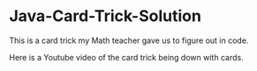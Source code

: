 # Java-Card-Trick-Solution

This is a card trick my Math teacher gave us to figure out in code.

Here is a Youtube video of the card trick being down with cards.
